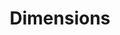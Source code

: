 ---
bigquery: https://console.cloud.google.com/bigquery?p=covid-19-dimensions-ai&page=table&d=data&t=publications
contributors: Digital Science, https://www.digital-science.com/
cost: Free for personal, non-commercial use.
description: Dimensions contains more than 100 million publications, ranging from
  articles published in scholarly journals, books and book chapters, to preprints
  and conference proceedings. All publications are contextualized with linked data
  sets, funding, publications, patents, clinical trials, and policy documents. You
  can also view associated categories, funders, institutions, and researcher profiles.
documentation: https://docs.dimensions.ai/bigquery/index.html
last_edit: 04/13/2022, 03:48:58
location: https://www.dimensions.ai/products/free/
maintained_by: Digital Science, https://www.digital-science.com/
schema_fields:
- type
- cpc
- eisbn
- gender
- arxiv_id
- email_address
- abstract
- category_hrcs_hc
- category_hrcs_rac
- publication_date
- funder_countries
- categories
- family_count
- funding_aud
- research_org_state_names
- original_assignee_orgs
- associated_publication_arxiv_id
- original_abstract
- created_date
- research_org_countries
- category_uoa
- source_id
- organisation_details
- clinical_trial_ids
- associated_grant_ids
- associated_publication_doi
- acronym
- embargo_date
- publisher
- phase
- issue
- category_rcdc
- assignee_orgs
- pmid
- filing_year
- mesh_terms
- funding_currency
- title
- filing_status
- category_sdg
- brief_title
- book_title
- ipcr
- repository_name
- metrics
- research_orgs
- altmetrics
- interventions
- open_access_categories_v2
- end_year
- date_print
- date_imported_gbq
- volume
- funding_details
- funding_cad
- isbn
- patent_ids
- citations_count
- current_assignee_orgs
- granted_year
- journal
- conditions
- reference_ids
- funder_org
- category_icrp_ct
- pmcid
- supporting_grant_ids
- funder_org_countries
- resulting_publication_ids
- cited_by_ids
- expiration_year
- funding_cny
- pages
- resulting_publication_doi
- registry
- legal_status
- mesh_headings
- research_org_city_names
- assignee_countries
- concepts
- date_normal
- research_org_state_codes
- aliases
- grant_number
- current_assignee_countries
- kind
- authors
- current_assignee
- subtitles
- legal_events
- associated_publication_pmid
- researcher_ids
- linkout
- external_ids
- research_org_cities
- family_members_ids
- funder_org_state_codes
- repository_url
- funding_amount
- funding_nzd
- priority_date
- wikipedia_url
- associated_publication_id
- description
- active_years
- category_for
- established
- expiration_date
- conference
- start_year
- filing_date
- original_title
- funding_chf
- citations
- priority_year
- address
- citation_string
- inventor_names
- funding_jpy
- acronyms
- relationships
- original_assignee_countries
- book_series_title
- publication_year
- jurisdiction
- date
- name
- open_access_categories
- family_id
- proceedings_title
- types
- publication_ids
- date_modified
- research_org_country_names
- parent_id
- year
- start_date
- doi
- links
- funding_eur
- license
- editors
- category_icrp_cso
- id
- funder_orgs
- journal_lists
- foa_number
- language
- status
- acknowledgements
- funding_gbp
- investigators
- labels
- repository_id
- funding_usd
- end_date
- category_hra
- funder_org_cities
- granted_date
- funder_org_acronyms
- date_online
- category_bra
- original_assignee
- application_number
- date_inserted
shortname: dimensions
tags:
- scholarly literature
- patents
- funding
- clinical trials
- academic profiles
terms_of_use: 'Use of both the Dimensions COVID-19 dataset and full Dimensions dataset
  are subject to the Dimensions Terms of use: https://www.dimensions.ai/policies-terms-legal '
title: Dimensions
uuid: dcff88bd-fe6b-4fdb-8159-809bf9d7bc1c
---